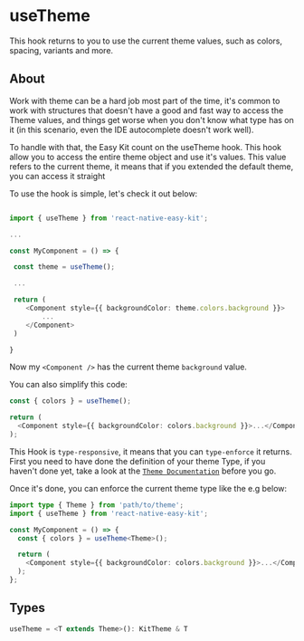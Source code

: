 # useTheme

This hook returns to you to use the current theme values, such as colors, spacing, variants and more.

## About

Work with theme can be a hard job most part of the time, it's common to work with structures that doesn't have a good and fast way to access the Theme values, and things get worse when you don't know what type has on it (in this scenario, even the IDE autocomplete doesn't work well).

To handle with that, the Easy Kit count on the useTheme hook. This hook allow you to access the entire theme object and use it's values. This value refers to the current theme, it means that if you extended the default theme, you can access it straight

To use the hook is simple, let's check it out below:

```ts

import { useTheme } from 'react-native-easy-kit';

...

const MyComponent = () => {

 const theme = useTheme();

 ...

 return (
    <Component style={{ backgroundColor: theme.colors.background }}>
        ...
    </Component>
 )

}
```

Now my `<Component />` has the current theme `background` value.

You can also simplify this code:

```ts
const { colors } = useTheme();

return (
  <Component style={{ backgroundColor: colors.background }}>...</Component>
);
```

This Hook is `type-responsive`, it means that you can `type-enforce` it returns. First you need to have done the definition of your theme Type, if you haven't done yet, take a look at the [`Theme Documentation`](docs/Theme.md) before you go.

Once it's done, you can enforce the current theme type like the e.g below:

```ts
import type { Theme } from 'path/to/theme';
import { useTheme } from 'react-native-easy-kit';

const MyComponent = () => {
  const { colors } = useTheme<Theme>();

  return (
    <Component style={{ backgroundColor: colors.background }}>...</Component>
  );
};
```

## Types

```ts
useTheme = <T extends Theme>(): KitTheme & T
```
